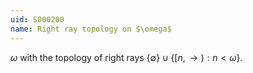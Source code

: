 ```yaml
---
uid: S000200
name: Right ray topology on $\omega$
---
```


$\omega$ with the topology of right rays
$\{\emptyset\}\cup\{[n,\rightarrow):n<\omega\}$.
